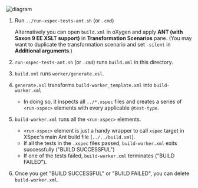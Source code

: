 <!-- "?v=" in the src parameter value is to invalidate cache -->
![diagram](http://www.plantuml.com/plantuml/proxy?cache=no&src=https://raw.github.com/AirQuick/xspec/puml_run-xspec-tests-ant/test/ant/diagram.txt?v=1)

1. Run `../run-xspec-tests-ant.sh` (or `.cmd`)

	Alternatively you can open `build.xml` in oXygen and apply **ANT (with Saxon 9 EE XSLT support)** in **Transformation Scenarios** pane. (You may want to duplicate the transformation scenario and set `-silent` in **Additional arguments**.) 

1. `run-xspec-tests-ant.sh` (or `.cmd`) runs `build.xml` in this directory.
1. `build.xml` runs `worker/generate.xsl`.
1. `generate.xsl` transforms `build-worker_template.xml` into `build-worker.xml`
	* In doing so, it inspects all `../*.xspec` files and creates a series of `<run-xspec>` elements with every applicable `@test-type`.
1. `build-worker.xml` runs all the `<run-xspec>` elements.
	* `<run-xspec>` element is just a handy wrapper to call `xspec` target in XSpec's main Ant build file (`../../build.xml`).
	* If all the tests in the `.xspec` files passed, `build-worker.xml` exits successfully ("BUILD SUCCESSFUL")
	* If one of the tests failed, `build-worker.xml` terminates ("BUILD FAILED").
1. Once you get "BUILD SUCCESSFUL" or "BUILD FAILED", you can delete `build-worker.xml`.

